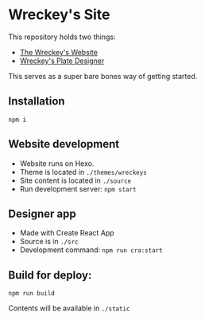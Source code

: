 # Wreckey's Site

This repository holds two things:

- [The Wreckey's Website](https://wreckeys.com)
- [Wreckey's Plate Designer](https://wreckeys.com/designer)

This serves as a super bare bones way of getting started.

## Installation

```
npm i
```

## Website development

- Website runs on Hexo.
- Theme is located in `./themes/wreckeys`
- Site content is located in `./source`
- Run development server: `npm start`

## Designer app

- Made with Create React App
- Source is in `./src`
- Development command: `npm run cra:start`

## Build for deploy:

```
npm run build
```

Contents will be available in `./static`
